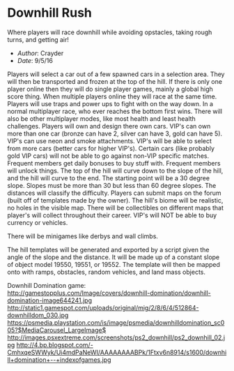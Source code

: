 # Downhill Rush
Where players will race downhill while avoiding opstacles, taking rough turns, and getting air!

- *Author*: Crayder
- *Date*: 9/5/16

Players will select a car out of a few spawned cars in a selection area. They will then be transported and frozen at the top of the hill. If there is only one player online then they will do single player games, mainly a global high score thing. When multiple players online they will race at the same time. Players will use traps and power ups to fight with on the way down. In a normal multiplayer race, who ever reaches the bottom first wins. There will also be other multiplayer modes, like most health and least health challenges. Players will own and design there own cars. VIP's can own more than one car (bronze can have 2, silver can have 3, gold can have 5). VIP's can use neon and smoke attachments. VIP's will be able to select from more cars (better cars for higher VIP's). Certain cars (like probably gold VIP cars) will not be able to go against non-VIP specific matches. Frequent members get daily bonuses to buy stuff with. Frequent members will unlock things. The top of the hill will curve down to the slope of the hill, and the hill will curve to the end. The starting point will be a 30 degree slope. Slopes must be more than 30 but less than 60 degree slopes. The distances will classify the difficulty. Players can submit maps on the forum (built off of templates made by the owner). The hill's biome will be realistic, no holes in the visible map. There will be collectibles on different maps that  player's will collect throughout their career. VIP's will NOT be able to buy currency or vehicles.

There will be minigames like derbys and wall climbs.

The hill templates will be generated and exported by a script given the angle of the slope and the distance. It will be made up of a constant slope of object model 19550, 19551, or 19552. The template will then be mapped onto with ramps, obstacles, random vehicles, and land mass objects.

Downhill Domination game:
http://gamestopplus.com/Image/covers/downhill-domination/downhill-domination-image644241.jpg
http://static1.gamespot.com/uploads/original/mig/2/8/6/4/512864-downhilldom_030.jpg
https://psmedia.playstation.com/is/image/psmedia/downhilldomination_sc005?$MediaCarousel_LargeImage$
http://images.psxextreme.com/screenshots/ps2_downhill/ps2_downhill_02.jpg
http://4.bp.blogspot.com/-CmhxqeSWWyk/Ui4mdPaNeWI/AAAAAAAABPk/1Ftxv6n8914/s1600/downhill+domination+--+indexofgames.jpg
